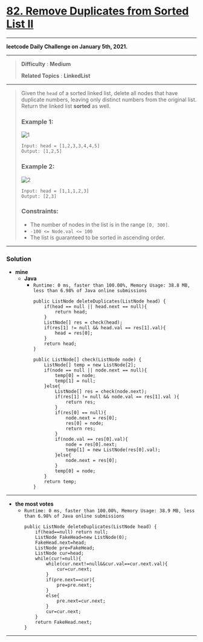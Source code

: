 # [82. Remove Duplicates from Sorted List II](https://leetcode.com/problems/remove-duplicates-from-sorted-list-ii/)

---

**leetcode Daily Challenge on January 5th, 2021.**

---

> **Difficulty** : **Medium**
>
> **Related Topics** : **LinkedList**

---

> Given the `head` of a sorted linked list, delete all nodes that have duplicate numbers, leaving only distinct numbers from the original list.
> Return the linked list **sorted** as well.
>
>
>
> ### Example 1:
> ![1](https://assets.leetcode.com/uploads/2021/01/04/linkedlist1.jpg)
> ```
> Input: head = [1,2,3,3,4,4,5]
> Output: [1,2,5]
> ```
>
> ### Example 2:
> ![2](https://assets.leetcode.com/uploads/2021/01/04/linkedlist2.jpg)
> ```
> Input: head = [1,1,1,2,3]
> Output: [2,3]
> ```
>
> ### Constraints:
> * The number of nodes in the list is in the range `[0, 300]`.
> * `-100 <= Node.val <= 100`
> * The list is guaranteed to be sorted in ascending order.

---


### Solution
* **mine**
  * **Java**
    * `Runtime: 0 ms, faster than 100.00%, Memory Usage: 38.8 MB, less than 6.98% of Java online submissions`
      ```
      public ListNode deleteDuplicates(ListNode head) {
          if(head == null || head.next == null){
              return head;
          }
          ListNode[] res = check(head);
          if(res[1] != null && head.val == res[1].val){
              head = res[0];
          }
          return head;
      }

      public ListNode[] check(ListNode node) {
          ListNode[] temp = new ListNode[2];
          if(node == null || node.next == null){
              temp[0] = node;
              temp[1] = null;
          }else{
              ListNode[] res = check(node.next);
              if(res[1] != null && node.val == res[1].val ){
                  return res;
              }
              if(res[0] == null){
                  node.next = res[0];
                  res[0] = node;
                  return res;
              }
              if(node.val == res[0].val){
                  node = res[0].next;
                  temp[1] = new ListNode(res[0].val);
              }else{
                  node.next = res[0];
              }
              temp[0] = node;
          }
          return temp;
      }
      ```
---


* **the most votes**
  * `Runtime: 0 ms, faster than 100.00%, Memory Usage: 38.9 MB, less than 6.98% of Java online submissions`
    ```
    public ListNode deleteDuplicates(ListNode head) {
        if(head==null) return null;
        ListNode FakeHead=new ListNode(0);
        FakeHead.next=head;
        ListNode pre=FakeHead;
        ListNode cur=head;
        while(cur!=null){
            while(cur.next!=null&&cur.val==cur.next.val){
                cur=cur.next;
            }
            if(pre.next==cur){
                pre=pre.next;
            }
            else{
                pre.next=cur.next;
            }
            cur=cur.next;
        }
        return FakeHead.next;
    }
    ```
---

